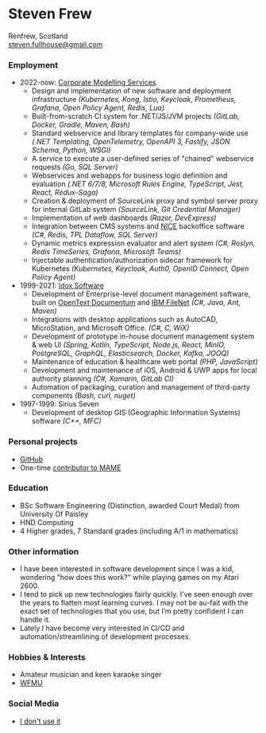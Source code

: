 # Steven Frew
Renfrew, Scotland \
steven.fullhouse@gmail.com

### Employment
* 2022-now: [Corporate Modelling Services](https://www.corporatemodelling.com/)
  * Design and implementation of new software and deployment infrastructure _(Kubernetes, Kong, Istio, Keycloak, Prometheus, Grafana, Open Policy Agent, Redis, Lua)_
  * Built-from-scratch CI system for .NET/JS/JVM projects _(GitLab, Docker, Gradle, Maven, Bash)_
  * Standard webservice and library templates for company-wide use _(.NET Templating, OpenTelemetry, OpenAPI 3, Fastify, JSON Schema, Python, WSGI)_
  * A service to execute a user-defined series of "chained" webservice requests _(Go, SQL Server)_
  * Webservices and webapps for business logic definition and evaluation _(.NET 6/7/8, Microsoft Rules Engine, TypeScript, Jest, React, Redux-Saga)_
  * Creation & deployment of SourceLink proxy and symbol server proxy for internal GitLab system _(SourceLink, Git Credential Manager)_
  * Implementation of web dashboards _(Razor, DevExpress)_
  * Integration between CMS systems and [NICE](https://www.nice.com/products/performance-management/back-office) backoffice software _(C#, Redis, TPL Dataflow, SQL Server)_
  * Dynamic metrics expression evaluator and alert system _(C#, Roslyn, Redis TimeSeries, Grafana, Microsoft Teams)_
  * Injectable authentication/authorization sidecar framework for Kubernetes _(Kubernetes, Keycloak, Auth0, OpenID Connect, Open Policy Agent)_
* 1999-2021: [Idox Software](https://www.idoxgroup.com/)
  * Development of Enterprise-level document management software, built on [OpenText Documentum](https://www.opentext.com/products-and-solutions/products/enterprise-content-management/documentum-platform) and [IBM FileNet](https://www.ibm.com/uk-en/products/filenet-content-manager) _(C#, Java, Ant, Maven)_
  * Integrations with desktop applications such as AutoCAD, MicroStation, and Microsoft Office. _(C#, C, WiX)_
  * Development of prototype in-house document management system & web UI _(Spring, Kotlin, TypeScript, Node.js, React, MinIO, PostgreSQL, GraphQL, Elasticsearch, Docker, Kafka, JOOQ)_
  * Maintenance of education & healthcare web portal _(PHP, JavaScript)_
  * Development and maintenance of iOS, Android & UWP apps for local authority planning _(C#, Xamarin, GitLab CI)_
  * Automation of packaging, curation and management of third-party components _(Bash, curl, nuget)_
* 1997-1999: Sirius Seven
  * Development of desktop GIS (Geographic Information Systems) software _(C++, MFC)_

### Personal projects
* [GitHub](https://github.com/peeveen?tab=repositories)
* One-time [contributor to MAME](https://wiki.mamedev.org/index.php/MAME_0.34b1)

### Education
* BSc Software Engineering (Distinction, awarded Court Medal) from University Of Paisley
* HND Computing
* 4 Higher grades, 7 Standard grades (including A/1 in mathematics)

### Other information
* I have been interested in software development since I was a kid, wondering "how does this work?" while playing games on my Atari 2600.
* I tend to pick up new technologies fairly quickly. I've seen enough over the years to flatten most learning curves. I may not be au-fait with the exact set of technologies that you use, but I’m pretty confident I can handle it.
* Lately I have become very interested in CI/CD and automation/streamlining of development processes.

### Hobbies & Interests
* Amateur musician and keen karaoke singer
* [WFMU](https://wfmu.org/)

### Social Media
* [I don't use it](https://www.youtube.com/watch?v=cDGlN6mluGA&autoplay=1)
